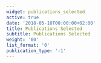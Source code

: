 ```yaml
---
widget: publications_selected
active: true
date: '2018-05-10T00:00:00+02:00'
title: Publications Selected
subtitle: Publications Selected
weight: '60'
list_format: '0'
publication_type: '-1'
---
```


